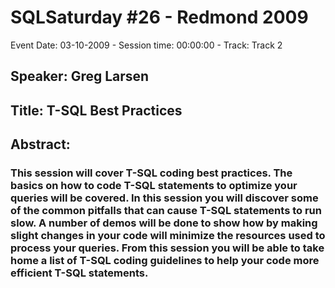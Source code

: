 # SQLSaturday #26 - Redmond 2009
Event Date: 03-10-2009 - Session time: 00:00:00 - Track: Track 2
## Speaker: Greg Larsen
## Title: T-SQL Best Practices
## Abstract:
### This session will cover T-SQL coding best practices. The basics on how to code T-SQL statements to optimize your queries will be covered. In this session you will discover some of the common pitfalls that can cause T-SQL statements to run slow. A number of demos will be done to show how by making slight changes in your code will minimize the resources used to process your queries. From this session you will be able to take home a list of T-SQL coding guidelines to help your code more efficient T-SQL statements. 
